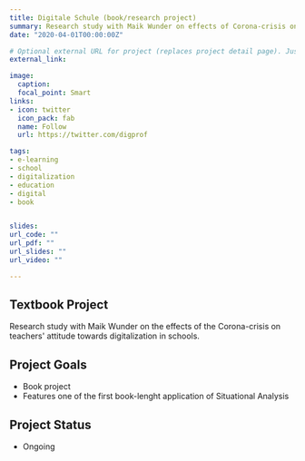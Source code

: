 ```yaml
---
title: Digitale Schule (book/research project)
summary: Research study with Maik Wunder on effects of Corona-crisis on teachers' attitude towards digitalization in schools.
date: "2020-04-01T00:00:00Z"

# Optional external URL for project (replaces project detail page). Just type `external_link` in the text.
external_link: 

image:
  caption: 
  focal_point: Smart
links:
- icon: twitter
  icon_pack: fab
  name: Follow
  url: https://twitter.com/digprof

tags:
- e-learning
- school
- digitalization
- education
- digital
- book


slides: 
url_code: ""
url_pdf: ""
url_slides: ""
url_video: ""

---
```


## Textbook Project

Research study with Maik Wunder on the effects of the Corona-crisis on teachers' attitude towards digitalization in schools. 

## Project Goals

- Book project
- Features one of the first book-lenght application of Situational Analysis


## Project Status

- Ongoing
